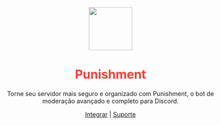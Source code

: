 <div align="center">
  <img src="https://raw.githubusercontent.com/FZLtda/Punishment/41caac19ed0f4add339f0621a81ead88ba0a1415/src/config/logo.png" width="100">

  <h1 style="color:#fe3838;">Punishment</h1>  

  <p>Torne seu servidor mais seguro e organizado com Punishment, o bot de moderação avançado e completo para Discord.</p>

  <p>
    <a href="https://discord.com/oauth2/authorize?client_id=1155843839932764253&permissions=8&integration_type=0&scope=bot+applications.commands">Integrar</a> | 
    <a href="https://discord.gg/p4ANxp5TKf">Suporte</a>
  </p>
</div>
